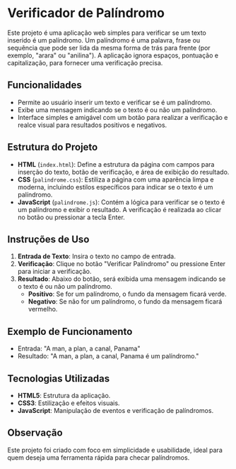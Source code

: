 # Verificador de Palíndromo

Este projeto é uma aplicação web simples para verificar se um texto inserido é um palíndromo. Um palíndromo é uma palavra, frase ou sequência que pode ser lida da mesma forma de trás para frente (por exemplo, "arara" ou "anilina"). A aplicação ignora espaços, pontuação e capitalização, para fornecer uma verificação precisa.

## Funcionalidades

- Permite ao usuário inserir um texto e verificar se é um palíndromo.
- Exibe uma mensagem indicando se o texto é ou não um palíndromo.
- Interface simples e amigável com um botão para realizar a verificação e realce visual para resultados positivos e negativos.

## Estrutura do Projeto

- **HTML** (`index.html`): Define a estrutura da página com campos para inserção do texto, botão de verificação, e área de exibição do resultado.
- **CSS** (`palindrome.css`): Estiliza a página com uma aparência limpa e moderna, incluindo estilos específicos para indicar se o texto é um palíndromo.
- **JavaScript** (`palindrome.js`): Contém a lógica para verificar se o texto é um palíndromo e exibir o resultado. A verificação é realizada ao clicar no botão ou pressionar a tecla Enter.

## Instruções de Uso

1. **Entrada de Texto**: Insira o texto no campo de entrada.
2. **Verificação**: Clique no botão "Verificar Palíndromo" ou pressione Enter para iniciar a verificação.
3. **Resultado**: Abaixo do botão, será exibida uma mensagem indicando se o texto é ou não um palíndromo.
   - **Positivo**: Se for um palíndromo, o fundo da mensagem ficará verde.
   - **Negativo**: Se não for um palíndromo, o fundo da mensagem ficará vermelho.

## Exemplo de Funcionamento

- Entrada: "A man, a plan, a canal, Panama"
- Resultado: "A man, a plan, a canal, Panama é um palíndromo."

## Tecnologias Utilizadas

- **HTML5**: Estrutura da aplicação.
- **CSS3**: Estilização e efeitos visuais.
- **JavaScript**: Manipulação de eventos e verificação de palíndromos.

## Observação

Este projeto foi criado com foco em simplicidade e usabilidade, ideal para quem deseja uma ferramenta rápida para checar palíndromos.
